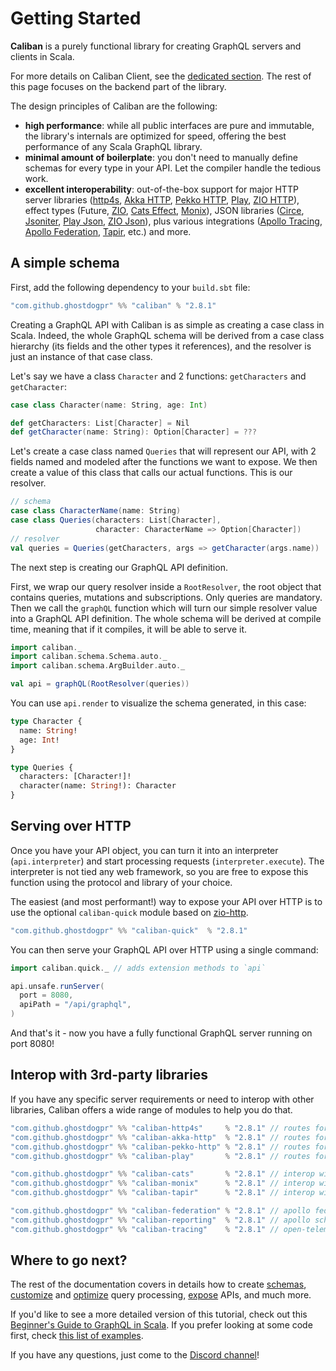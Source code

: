 # Getting Started

**Caliban** is a purely functional library for creating GraphQL servers and clients in Scala.

For more details on Caliban Client, see the [dedicated section](client.md). The rest of this page focuses on the backend part of the library.

The design principles of Caliban are the following:

- **high performance**: while all public interfaces are pure and immutable, the library's internals are optimized for speed, offering the best performance of any Scala GraphQL library.
- **minimal amount of boilerplate**: you don't need to manually define schemas for every type in your API. Let the compiler handle the tedious work.
- **excellent interoperability**: out-of-the-box support for major HTTP server libraries ([http4s](https://http4s.org/), [Akka HTTP](https://doc.akka.io/docs/akka-http/current/index.html), [Pekko HTTP](https://github.com/apache/incubator-pekko-http), [Play](https://www.playframework.com/), [ZIO HTTP](https://github.com/dream11/zio-http)), effect types (Future, [ZIO](https://zio.dev/), [Cats Effect](https://typelevel.org/cats-effect/), [Monix](https://monix.io/)), JSON libraries ([Circe](https://circe.github.io/circe/), [Jsoniter](https://github.com/plokhotnyuk/jsoniter-scala), [Play Json](https://github.com/playframework/play-json), [ZIO Json](https://github.com/zio/zio-json)), plus various integrations ([Apollo Tracing](https://github.com/apollographql/apollo-tracing), [Apollo Federation](https://www.apollographql.com/docs/federation/), [Tapir](https://tapir.softwaremill.com/en/latest/), etc.) and more.

## A simple schema

First, add the following dependency to your `build.sbt` file:

```scala
"com.github.ghostdogpr" %% "caliban" % "2.8.1"
```

Creating a GraphQL API with Caliban is as simple as creating a case class in Scala.
Indeed, the whole GraphQL schema will be derived from a case class hierarchy (its fields and the other types it references), and the resolver is just an instance of that case class.

Let's say we have a class `Character` and 2 functions: `getCharacters` and `getCharacter`:

```scala mdoc:silent
case class Character(name: String, age: Int)

def getCharacters: List[Character] = Nil
def getCharacter(name: String): Option[Character] = ???
```

Let's create a case class named `Queries` that will represent our API, with 2 fields named and modeled after the functions we want to expose.
We then create a value of this class that calls our actual functions. This is our resolver.

```scala mdoc:silent
// schema
case class CharacterName(name: String)
case class Queries(characters: List[Character],
                   character: CharacterName => Option[Character])
// resolver
val queries = Queries(getCharacters, args => getCharacter(args.name))
```

The next step is creating our GraphQL API definition.

First, we wrap our query resolver inside a `RootResolver`, the root object that contains queries, mutations and subscriptions. Only queries are mandatory.
Then we call the `graphQL` function which will turn our simple resolver value into a GraphQL API definition.
The whole schema will be derived at compile time, meaning that if it compiles, it will be able to serve it.

```scala mdoc:silent
import caliban._
import caliban.schema.Schema.auto._
import caliban.schema.ArgBuilder.auto._

val api = graphQL(RootResolver(queries))
```

You can use `api.render` to visualize the schema generated, in this case:

```graphql
type Character {
  name: String!
  age: Int!
}

type Queries {
  characters: [Character!]!
  character(name: String!): Character
}
```

## Serving over HTTP
Once you have your API object, you can turn it into an interpreter (`api.interpreter`) and start processing requests (`interpreter.execute`).
The interpreter is not tied any web framework, so you are free to expose this function using the protocol and library of your choice.

The easiest (and most performant!) way to expose your API over HTTP is to use the optional `caliban-quick` module based on [zio-http](https://github.com/zio/zio-http).

```scala
"com.github.ghostdogpr" %% "caliban-quick"  % "2.8.1"
```

You can then serve your GraphQL API over HTTP using a single command:

```scala mdoc:compile-only
import caliban.quick._ // adds extension methods to `api`

api.unsafe.runServer(
  port = 8080,
  apiPath = "/api/graphql",
)
```

And that's it - now you have a fully functional GraphQL server running on port 8080!

## Interop with 3rd-party libraries

If you have any specific server requirements or need to interop with other libraries, Caliban offers a wide range of modules to help you do that.

```scala
"com.github.ghostdogpr" %% "caliban-http4s"     % "2.8.1" // routes for http4s
"com.github.ghostdogpr" %% "caliban-akka-http"  % "2.8.1" // routes for akka-http
"com.github.ghostdogpr" %% "caliban-pekko-http" % "2.8.1" // routes for pekko-http
"com.github.ghostdogpr" %% "caliban-play"       % "2.8.1" // routes for play

"com.github.ghostdogpr" %% "caliban-cats"       % "2.8.1" // interop with cats-effect
"com.github.ghostdogpr" %% "caliban-monix"      % "2.8.1" // interop with monix
"com.github.ghostdogpr" %% "caliban-tapir"      % "2.8.1" // interop with tapir

"com.github.ghostdogpr" %% "caliban-federation" % "2.8.1" // apollo federation
"com.github.ghostdogpr" %% "caliban-reporting"  % "2.8.1" // apollo schema reporting
"com.github.ghostdogpr" %% "caliban-tracing"    % "2.8.1" // open-telemetry
```

## Where to go next?

The rest of the documentation covers in details how to create [schemas](schema.md), [customize](middleware.md) and [optimize](optimization.md) query processing, [expose](adapters.md) APIs, and much more.

If you'd like to see a more detailed version of this tutorial, check out this [Beginner's Guide to GraphQL in Scala](https://blog.pierre-ricadat.com/a-beginners-guide-to-graphql-in-scala).
If you prefer looking at some code first, check [this list of examples](https://ghostdogpr.github.io/caliban/docs/examples.html).

If you have any questions, just come to the [Discord channel](https://discord.gg/EYpumuv)!
